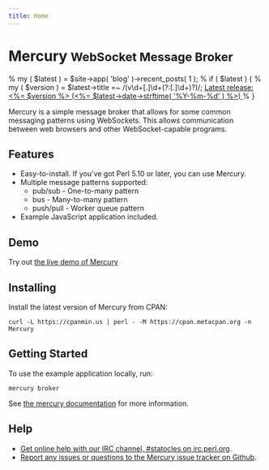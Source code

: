 ```yaml
---
title: Home
---
```


<div id="index-banner">
<h1>Mercury <small>WebSocket Message Broker</small></h1>
<div class="latest-release">
    % my ( $latest ) = $site->app( 'blog' )->recent_posts( 1 );
    % if ( $latest ) {
        % my ( $version ) = $latest->title =~ /(v\d+[.]\d+(?:[.]\d+)?)/;
        <a href="<%= $latest->path %>">
            Latest release: <%= $version %>
            (<date><%= $latest->date->strftime( '%Y-%m-%d' ) %></date>)
        </a>
    % }
</div>
</div>

Mercury is a simple message broker that allows for some common messaging
patterns using WebSockets. This allows communication between web
browsers and other WebSocket-capable programs.

## Features

* Easy-to-install. If you've got Perl 5.10 or later, you can use
  Mercury.
* Multiple message patterns supported:
    * pub/sub - One-to-many pattern
    * bus - Many-to-many pattern
    * push/pull - Worker queue pattern
* Example JavaScript application included.

## Demo

Try out [the live demo of Mercury](http://preaction.me:3000/)

## Installing

Install the latest version of Mercury from CPAN:

    curl -L https://cpanmin.us | perl - -M https://cpan.metacpan.org -n Mercury

## Getting Started

To use the example application locally, run:

    mercury broker

See [the mercury documentation](/pod/) for more information.

## Help

* [Get online help with our IRC channel, #statocles on
  irc.perl.org](https://chat.mibbit.com/?channel=%23statocles&server=irc.perl.org).
* [Report any issues or questions to the Mercury issue tracker on
  Github](http://github.com/preaction/Mercury/issues).

